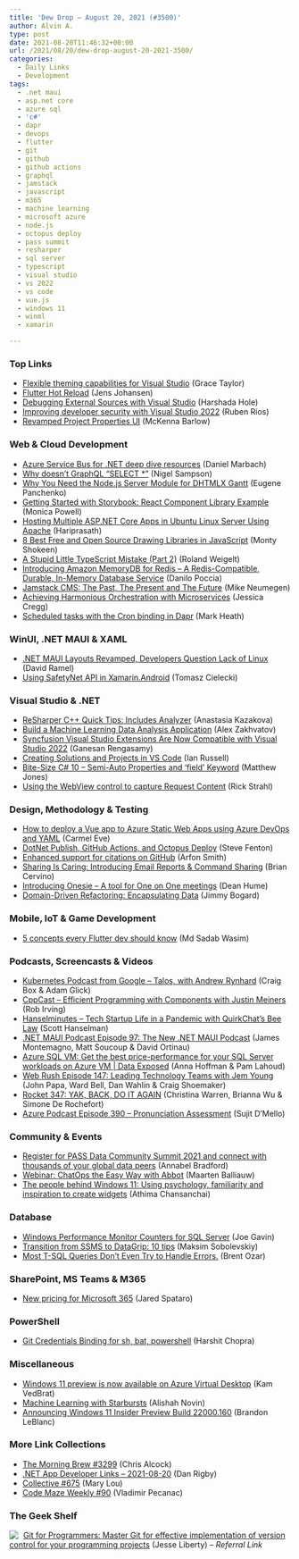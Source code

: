 ```yaml
---
title: 'Dew Drop – August 20, 2021 (#3500)'
author: Alvin A.
type: post
date: 2021-08-20T11:46:32+00:00
url: /2021/08/20/dew-drop-august-20-2021-3500/
categories:
  - Daily Links
  - Development
tags:
  - .net maui
  - asp.net core
  - azure sql
  - 'c#'
  - dapr
  - devops
  - flutter
  - git
  - github
  - github actions
  - graphql
  - jamstack
  - javascript
  - m365
  - machine learning
  - microsoft azure
  - node.js
  - octopus deploy
  - pass summit
  - resharper
  - sql server
  - typescript
  - visual studio
  - vs 2022
  - vs code
  - vue.js
  - windows 11
  - winml
  - xamarin

---
```

### <a name="top"></a>Top Links

  * <a href="https://devblogs.microsoft.com/visualstudio/flexible-theming-visual-studio/?WT.mc_id=DOP-MVP-4025064" target="_blank" rel="noopener">Flexible theming capabilities for Visual Studio</a> (Grace Taylor)
  * <a href="https://medium.com/flutter/flutter-hot-reload-f3c5994e2cee?source=rss----4da7dfd21a33---4" target="_blank" rel="noopener">Flutter Hot Reload</a> (Jens Johansen)
  * <a href="https://devblogs.microsoft.com/visualstudio/debugging-external-sources-with-visual-studio/?WT.mc_id=DOP-MVP-4025064" target="_blank" rel="noopener">Debugging External Sources with Visual Studio</a> (Harshada Hole)
  * <a href="https://devblogs.microsoft.com/visualstudio/improving-developer-security-with-visual-studio-2022/?WT.mc_id=DOP-MVP-4025064" target="_blank" rel="noopener">Improving developer security with Visual Studio 2022</a> (Ruben Rios)
  * <a href="https://devblogs.microsoft.com/visualstudio/revamped-project-properties-ui/?WT.mc_id=DOP-MVP-4025064" target="_blank" rel="noopener">Revamped Project Properties UI</a> (McKenna Barlow)



### <a name="web"></a>Web & Cloud Development

  * <a href="https://devblogs.microsoft.com/azure-sdk/azure-service-bus-for-net-deep-dive-resources/?WT.mc_id=DOP-MVP-4025064" target="_blank" rel="noopener">Azure Service Bus for .NET deep dive resources</a> (Daniel Marbach)
  * <a href="http://compiledexperience.com/blog/posts/gql-select-all" target="_blank" rel="noopener">Why doesn&#8217;t GraphQL &#8220;SELECT *&#8221;</a> (Nigel Sampson)
  * <a href="https://dhtmlx.com/blog/need-node-js-server-module-dhtmlx-gantt/" target="_blank" rel="noopener">Why You Need the Node.js Server Module for DHTMLX Gantt</a> (Eugene Panchenko)
  * <a href="https://snipcart.com/blog/storybook-react-tutorial-example" target="_blank" rel="noopener">Getting Started with Storybook: React Component Library Example</a> (Monica Powell)
  * <a href="https://www.syncfusion.com/blogs/post/hosting-multiple-asp-net-core-apps-in-ubuntu-linux-server-using-apache.aspx" target="_blank" rel="noopener">Hosting Multiple ASP.NET Core Apps in Ubuntu Linux Server Using Apache</a> (Hariprasath)
  * <a href="https://code.tutsplus.com/articles/best-free-and-open-source-drawing-libraries-in-javascript--cms-37731" target="_blank" rel="noopener">8 Best Free and Open Source Drawing Libraries in JavaScript</a> (Monty Shokeen)
  * <a href="https://weblogs.asp.net/rweigelt/a-stupid-little-typescript-mistake-part-2?WT.mc_id=DOP-MVP-4025064" target="_blank" rel="noopener">A Stupid Little TypeScript Mistake (Part 2)</a> (Roland Weigelt)
  * <a href="https://aws.amazon.com/blogs/aws/introducing-amazon-memorydb-for-redis-a-redis-compatible-durable-in-memory-database-service/" target="_blank" rel="noopener">Introducing Amazon MemoryDB for Redis – A Redis-Compatible, Durable, In-Memory Database Service</a> (Danilo Poccia)
  * <a href="https://smashingmagazine.com/2021/08/history-future-jamstack-cms/" target="_blank" rel="noopener">Jamstack CMS: The Past, The Present and The Future</a> (Mike Neumegen)
  * <a href="https://thenewstack.io/achieving-harmonious-orchestration-with-microservices/" target="_blank" rel="noopener">Achieving Harmonious Orchestration with Microservices</a> (Jessica Cregg)
  * <a href="https://markheath.net/post/dapr-cron-binding" target="_blank" rel="noopener">Scheduled tasks with the Cron binding in Dapr</a> (Mark Heath)



### <a name="silverlight"></a>WinUI, .NET MAUI & XAML

  * <a href="https://visualstudiomagazine.com/articles/2021/08/19/maui-preview-7.aspx" target="_blank" rel="noopener">.NET MAUI Layouts Revamped, Developers Question Lack of Linux</a> (David Ramel)
  * <a href="https://blog.ostebaronen.dk/2021/08/android-safetynet.html" target="_blank" rel="noopener">Using SafetyNet API in Xamarin.Android</a> (Tomasz Cielecki)



### <a name="dotnet"></a>Visual Studio & .NET

  * <a href="https://blog.jetbrains.com/rscpp/2021/08/19/resharper-c-quick-tips-includes-analyzer/" target="_blank" rel="noopener">ReSharper C++ Quick Tips: Includes Analyzer</a> (Anastasia Kazakova)
  * <a href="https://devblogs.microsoft.com/windowsai/build-a-machine-learning-data-analysis-application/?WT.mc_id=DOP-MVP-4025064" target="_blank" rel="noopener">Build a Machine Learning Data Analysis Application</a> (Alex Zakhvatov)
  * <a href="https://www.syncfusion.com/blogs/post/syncfusion-visual-studio-extensions-are-now-compatible-with-visual-studio-2022.aspx" target="_blank" rel="noopener">Syncfusion Visual Studio Extensions Are Now Compatible with Visual Studio 2022</a> (Ganesan Rengasamy)
  * <a href="https://www.softwarepark.cc/blog/2021/8/19/creating-solutions-and-projects-in-vs-code" target="_blank" rel="noopener">Creating Solutions and Projects in VS Code</a> (Ian Russell)
  * <a href="http://feedproxy.google.com/~r/ExceptionNotFound/~3/Gcry1u5IcP4/" target="_blank" rel="noopener">Bite-Size C# 10 &#8211; Semi-Auto Properties and &#8216;field&#8217; Keyword</a> (Matthew Jones)
  * <a href="http://feedproxy.google.com/~r/RickStrahl/~3/0trYjRJwwGw/Using-the-WebView-control-to-capture-Request-Content" target="_blank" rel="noopener">Using the WebView control to capture Request Content</a> (Rick Strahl)



### <a name="design"></a>Design, Methodology & Testing

  * <a href="https://endjin.com/blog/2021/08/how-to-deploy-vue-app-to-azure-static-web-apps-using-azure-devops-and-yaml.html" target="_blank" rel="noopener">How to deploy a Vue app to Azure Static Web Apps using Azure DevOps and YAML</a> (Carmel Eve)
  * <a href="https://www.stevefenton.co.uk/2021/08/dotnet-publish-github-actions-and-octopus-deploy/" target="_blank" rel="noopener">DotNet Publish, GitHub Actions, and Octopus Deploy</a> (Steve Fenton)
  * <a href="https://github.blog/2021-08-19-enhanced-support-citations-github/" target="_blank" rel="noopener">Enhanced support for citations on GitHub</a> (Arfon Smith)
  * <a href="https://blog.trello.com/email-reports-command-sharing" target="_blank" rel="noopener">Sharing Is Caring: Introducing Email Reports & Command Sharing</a> (Brian Cervino)
  * <a href="http://feedproxy.google.com/~r/DeanHumesBlog/~3/OMy4bq4CXK4/" target="_blank" rel="noopener">Introducing Onesie &#8211; A tool for One on One meetings</a> (Dean Hume)
  * <a href="http://feedproxy.google.com/~r/GrabBagOfT/~3/qfqWoYPchCI/" target="_blank" rel="noopener">Domain-Driven Refactoring: Encapsulating Data</a> (Jimmy Bogard)



### <a name="mobile"></a>Mobile, IoT & Game Development

  * <a href="https://medium.com/codechai/5-concepts-every-flutter-dev-should-know-48673ab074cb?source=rss----fc8393e7239---4" target="_blank" rel="noopener">5 concepts every Flutter dev should know</a> (Md Sadab Wasim)



### <a name="podcasts"></a>Podcasts, Screencasts & Videos

  * <a href="https://kubernetespodcast.com/episode/159-talos/" target="_blank" rel="noopener">Kubernetes Podcast from Google &#8211; Talos, with Andrew Rynhard</a> (Craig Box & Adam Glick)
  * <a href="https://cppcast.libsyn.com/efficient-programming-with-components-with-justin-meiners" target="_blank" rel="noopener">CppCast &#8211; Efficient Programming with Components with Justin Meiners</a> (Rob Irving)
  * <a href="https://www.hanselminutes.com/802/tech-startup-life-in-a-pandemic-with-quirkchats-bee-law" target="_blank" rel="noopener">Hanselminutes &#8211; Tech Startup Life in a Pandemic with QuirkChat&#8217;s Bee Law</a> (Scott Hanselman)
  * <a href="https://www.dotnetmauipodcast.com/97" target="_blank" rel="noopener">.NET MAUI Podcast Episode 97: The New .NET MAUI Podcast</a> (James Montemagno, Matt Soucoup & David Ortinau)
  * <a href="https://channel9.msdn.com/Shows/Data-Exposed/Azure-SQL-VM-Get-the-best-price-performance-for-your-SQL-Server-workloads-on-Azure-VM?WT.mc_id=DOP-MVP-4025064" target="_blank" rel="noopener">Azure SQL VM: Get the best price-performance for your SQL Server workloads on Azure VM | Data Exposed</a> (Anna Hoffman & Pam Lahoud)
  * <a href="https://www.webrush.io/episodes/episode-147-leading-technology-teams-with-jem-young" target="_blank" rel="noopener">Web Rush Episode 147: Leading Technology Teams with Jem Young</a> (John Papa, Ward Bell, Dan Wahlin & Craig Shoemaker)
  * <a href="http://relay.fm/rocket/347" target="_blank" rel="noopener">Rocket 347: YAK, BACK, DO IT AGAIN</a> (Christina Warren, Brianna Wu & Simone De Rochefort)
  * <a href="http://azpodcast.azurewebsites.net/post/Episode-390-Pronunciation-Assessment" target="_blank" rel="noopener">Azure Podcast Episode 390 &#8211; Pronunciation Assessment</a> (Sujit D&#8217;Mello)



### <a name="events"></a>Community & Events

  * <a href="https://www.red-gate.com/blog/redgate-events/register-for-pass-data-community-summit-2021-and-connect-with-thousands-of-your-global-data-peers" target="_blank" rel="noopener">Register for PASS Data Community Summit 2021 and connect with thousands of your global data peers</a> (Annabel Bradford)
  * <a href="https://blog.jetbrains.com/dotnet/2021/08/19/webinar-chatops-the-easy-way-with-abbot/" target="_blank" rel="noopener">Webinar: ChatOps the Easy Way with Abbot</a> (Maarten Balliauw)
  * <a href="https://blogs.windows.com/windowsexperience/2021/08/19/the-people-behind-windows-11-using-psychology-familiarity-and-inspiration-to-create-widgets/?WT.mc_id=WD-MVP-4025064" target="_blank" rel="noopener">The people behind Windows 11: Using psychology, familiarity and inspiration to create widgets</a> (Athima Chansanchai)



### <a name="sql"></a>Database

  * <a href="http://feedproxy.google.com/~r/MSSQLTips-LatestSqlServerTips/~3/vUirMAF6USM/" target="_blank" rel="noopener">Windows Performance Monitor Counters for SQL Server</a> (Joe Gavin)
  * <a href="https://blog.jetbrains.com/datagrip/2021/08/19/transition-from-ssms-to-datagrip-10-tips/" target="_blank" rel="noopener">Transition from SSMS to DataGrip: 10 tips</a> (Maksim Sobolevskiy)
  * <a href="http://feedproxy.google.com/~r/BrentOzar-SqlServerDba/~3/K3nVbYA2784/" target="_blank" rel="noopener">Most T-SQL Queries Don’t Even Try to Handle Errors.</a> (Brent Ozar)



### <a name="sp"></a>SharePoint, MS Teams & M365

  * <a href="https://www.microsoft.com/en-us/microsoft-365/blog/2021/08/19/new-pricing-for-microsoft-365/" target="_blank" rel="noopener">New pricing for Microsoft 365</a> (Jared Spataro)



### <a name="ps"></a>PowerShell

  * <a href="http://feedproxy.google.com/~r/ContinuousBlog/~3/DNIbihLPNsQ/" target="_blank" rel="noopener">Git Credentials Binding for sh, bat, powershell</a> (Harshit Chopra)



### <a name="misc"></a>Miscellaneous

  * <a href="https://techcommunity.microsoft.com/t5/azure-virtual-desktop/windows-11-preview-is-now-available-on-azure-virtual-desktop/ba-p/2666468?WT.mc_id=DOP-MVP-4025064" target="_blank" rel="noopener">Windows 11 preview is now available on Azure Virtual Desktop</a> (Kam VedBrat)
  * <a href="https://medium.com/young-coder/tech-less-teaching-part-6-aeedac68b21a" target="_blank" rel="noopener">Machine Learning with Starbursts</a> (Alishah Novin)
  * <a href="https://blogs.windows.com/windows-insider/2021/08/19/announcing-windows-11-insider-preview-build-22000-160/?WT.mc_id=WD-MVP-4025064" target="_blank" rel="noopener">Announcing Windows 11 Insider Preview Build 22000.160</a> (Brandon LeBlanc)



### <a name="links"></a>More Link Collections

  * <a href="http://feedproxy.google.com/~r/ReflectivePerspective/~3/TZbz5Fyzxak/" target="_blank" rel="noopener">The Morning Brew #3299</a> (Chris Alcock)
  * <a href="https://links.danrigby.com/2021/08/app-developer-links-2021-08-20/" target="_blank" rel="noopener">.NET App Developer Links &#8211; 2021-08-20</a> (Dan Rigby)
  * <a href="http://feedproxy.google.com/~r/tympanus/~3/7DmigBq5OzM/" target="_blank" rel="noopener">Collective #675</a> (Mary Lou)
  * <a href="https://code-maze.com/code-maze-weekly-90/" target="_blank" rel="noopener">Code Maze Weekly #90</a> (Vladimir Pecanac)



### <a name="shelf"></a>The Geek Shelf

<a href="https://www.amazon.com/Git-Programmers-effective-implementation-programming/dp/1801075735/?tag=amavin-20" target="_blank" rel="noopener"><img decoding="async" align="left" style="margin: 0px 5px 0px 0px; border: 0px currentcolor; border-image: none; float: left; display: inline; background-image: none;" src="https://m.media-amazon.com/images/I/61QzfKi8jYS._AC_UY218_.jpg" border="0" /></a>&nbsp;<a href="https://www.amazon.com/Git-Programmers-effective-implementation-programming/dp/1801075735/?tag=amavin-20" target="_blank" rel="noopener">Git for Programmers: Master Git for effective implementation of version control for your programming projects</a> (Jesse Liberty) _&#8211; Referral Link_